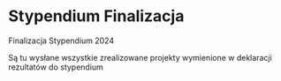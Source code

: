 # Stypendium Finalizacja
  Finalizacja Stypendium 2024

Są tu wysłane wszystkie zrealizowane projekty wymienione w deklaracji rezultatów do stypendium
